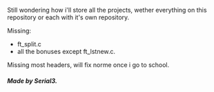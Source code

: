 Still wondering how i'll store all the projects, wether everything on this repository or each with it's own repository.

Missing:

- ft_split.c
- all the bonuses except ft_lstnew.c.

Missing most headers, will fix norme once i go to school.

##### Made by Serial3.
